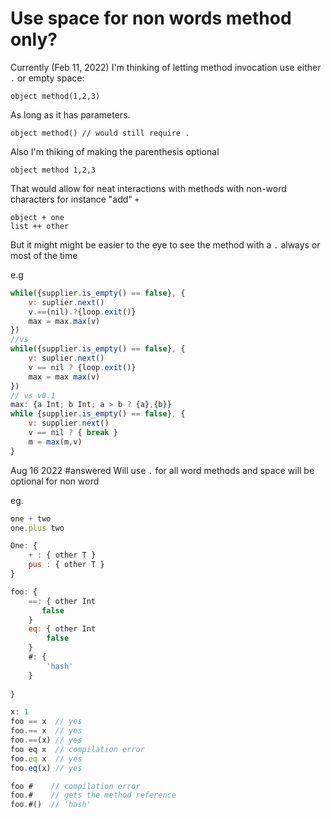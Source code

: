 # Use space for non words method only? 


Currently (Feb 11, 2022) I'm thinking of letting method invocation use either `.` or empty space: 

    object method(1,2,3)

As long as it has parameters. 

    object method() // would still require . 

Also I'm thiking of making the parenthesis optional

    object method 1,2,3

That would allow for neat interactions with methods with non-word characters for instance "add" `+`

    object + one
    list ++ other

But it might might be easier to the eye to see the method with a `.`  always or most of the time 

e.g 
```javascript
while({supplier.is_empty() == false}, {
    v: suplier.next()
    v.==(nil).?{loop.exit()}
    max = max.max(v)
})
//vs
while({supplier.is_empty() == false}, {
    v: suplier.next()
    v == nil ? {loop.exit()}
    max = max max(v)
})
// vs v0.1
max: {a Int; b Int; a > b ? {a},{b}}
while {supplier.is_empty() == false}, {
    v: supplier.next()
    v == nil ? { break }
    m = max(m,v)
}
```


Aug 16 2022
#answered
Will use `.`  for all word methods and space will be optional for non word

eg. 
```javascript
one + two 
one.plus two

One: {
    + : { other T }
    pus : { other T }
}
```

```javascript
foo: {
    ==: { other Int
       false
    }
    eq: { other Int 
        false
    }
    #: {
        'hash'
    }
    
}

x: 1
foo == x  // yes
foo.== x  // yes
foo.==(x) // yes
foo eq x  // compilation error 
foo.eq x  // yes
foo.eq(x) // yes

foo #    // compilation error
foo.#    // gets the method reference
foo.#()  // 'hash'

```
